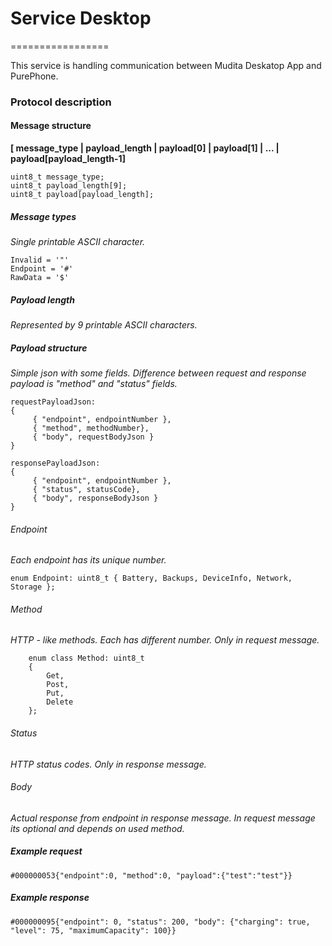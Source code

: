 # Service Desktop
=================

This service is handling communication between Mudita Deskatop App and PurePhone.

### Protocol description

#### Message structure

**[ message_type | payload_length | payload[0] | payload[1] | ... | payload[payload_length-1]**

```
uint8_t message_type;
uint8_t payload_length[9];
uint8_t payload[payload_length];
```

##### Message types
*Single printable ASCII character.*
```
Invalid = '"'
Endpoint = '#'
RawData = '$'
```
##### Payload length
*Represented by 9 printable ASCII characters.*

##### Payload structure
*Simple json with some fields. Difference between request and response payload is "method" and "status" fields.*
```
requestPayloadJson:
{
     { "endpoint", endpointNumber },
     { "method", methodNumber}, 
     { "body", requestBodyJson }
}
```
```
responsePayloadJson:
{
     { "endpoint", endpointNumber },
     { "status", statusCode}, 
     { "body", responseBodyJson }
}
```
###### Endpoint
*Each endpoint has its unique number.*

```
enum Endpoint: uint8_t { Battery, Backups, DeviceInfo, Network, Storage };
```

###### Method
*HTTP - like methods. Each has different number. Only in request message.*

```
    enum class Method: uint8_t
    {
        Get,
        Post,
        Put,
        Delete
    };
```

###### Status
*HTTP status codes. Only in response message.*


###### Body
*Actual response from endpoint in response message. In request message its optional and depends on used method.*

##### Example request

```#000000053{"endpoint":0, "method":0, "payload":{"test":"test"}}```

##### Example response

```#000000095{"endpoint": 0, "status": 200, "body": {"charging": true, "level": 75, "maximumCapacity": 100}}```